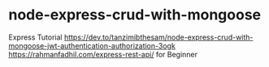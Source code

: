 # node-express-crud-with-mongoose
Express Tutorial
https://dev.to/tanzimibthesam/node-express-crud-with-mongoose-jwt-authentication-authorization-3ogk
https://rahmanfadhil.com/express-rest-api/ for Beginner
